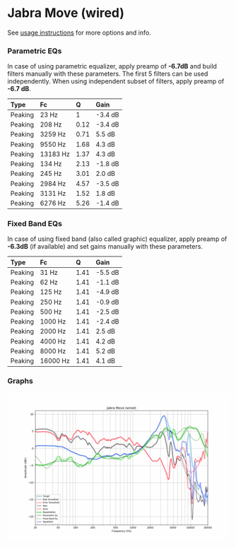 # Jabra Move (wired)
See [usage instructions](https://github.com/jaakkopasanen/AutoEq#usage) for more options and info.

### Parametric EQs
In case of using parametric equalizer, apply preamp of **-6.7dB** and build filters manually
with these parameters. The first 5 filters can be used independently.
When using independent subset of filters, apply preamp of **-6.7 dB**.

| Type    | Fc       |    Q | Gain    |
|:--------|:---------|:-----|:--------|
| Peaking | 23 Hz    | 1    | -3.4 dB |
| Peaking | 208 Hz   | 0.12 | -3.4 dB |
| Peaking | 3259 Hz  | 0.71 | 5.5 dB  |
| Peaking | 9550 Hz  | 1.68 | 4.3 dB  |
| Peaking | 13183 Hz | 1.37 | 4.3 dB  |
| Peaking | 134 Hz   | 2.13 | -1.8 dB |
| Peaking | 245 Hz   | 3.01 | 2.0 dB  |
| Peaking | 2984 Hz  | 4.57 | -3.5 dB |
| Peaking | 3131 Hz  | 1.52 | 1.8 dB  |
| Peaking | 6276 Hz  | 5.26 | -1.4 dB |

### Fixed Band EQs
In case of using fixed band (also called graphic) equalizer, apply preamp of **-6.3dB**
(if available) and set gains manually with these parameters.

| Type    | Fc       |    Q | Gain    |
|:--------|:---------|:-----|:--------|
| Peaking | 31 Hz    | 1.41 | -5.5 dB |
| Peaking | 62 Hz    | 1.41 | -1.1 dB |
| Peaking | 125 Hz   | 1.41 | -4.9 dB |
| Peaking | 250 Hz   | 1.41 | -0.9 dB |
| Peaking | 500 Hz   | 1.41 | -2.5 dB |
| Peaking | 1000 Hz  | 1.41 | -2.4 dB |
| Peaking | 2000 Hz  | 1.41 | 2.5 dB  |
| Peaking | 4000 Hz  | 1.41 | 4.2 dB  |
| Peaking | 8000 Hz  | 1.41 | 5.2 dB  |
| Peaking | 16000 Hz | 1.41 | 4.1 dB  |

### Graphs
![](./Jabra%20Move%20(wired).png)
